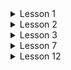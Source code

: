<details>
<summary>Lesson 1</summary>

1. O'zinggizni gmailingiz orqali email jo'nating.
2. mailtrap dan account ochib, ushbu ochgan accountingiz bilan email jo'nating
3. Jo'natadigan emailingiz html email bo'lib emailingizda image/vedio/audio va attachmentlar ham bo'lsin

</details>

<details>
<summary>Lesson 2</summary>

1. **runnable jar** yarating.

</details>


<details>
<summary>Lesson 3</summary>

1. Base64 dan Foydlangan Xolatda Tanasida audio, image va video bo'lgan email jo'nating

_HTML kodlar_

```html

<audio controls="controls" autoplay="autoplay">
    <source src="data:audio/wav;base64, AAAABMYXZmNTguMTIuMTAw. . . "/>
</audio>
```

```html

<video width="320" height="240" controls>
    <source src="data:video/mp4;base64, AAAABMYXZmNTguMTIuMTAw. . ." type="video/mp4">
</video>
```

```html
<img src="data:image/jpeg;base64,iVBORw0KGgoAAAANSUhEUgAAABkAAAAZCAYAAA. . .">
```

</details>


<details>
<summary>Lesson 7</summary>

1. **Seeder.jar** degan application yarating. ushbu dastur orqali siz json, sql, va csv fayllar ko'rinishida ma'lumotlarni yaratib olishingiz mumkin bo'lsin. [bu yerda dasturingiz qandey ishlashi ko'rsatilgan](https://drive.google.com/file/d/1TLzS4FIyc5BuZHoTPKlWnjWgmYaQW2sS/view?usp=sharing)

</details>

<details>
<summary>Lesson 12</summary>

1. O'zingizni comparatoringizni yozing. HTML dagi **table** ko'rinishida bo'lsin ya'ni


```html

<table>
    <tr>
        <th>ID</th>
        <th>name</th>
        <th>gender</th>
        <th>age</th>
    </tr>


    <tr>
        <td>1</td>
        <td>Tarra Prohaska</td>
        <td>MALE</td>
        <td>16</td>
    </tr>
    <tr>
        <td>2</td>
        <td>Allen Dicki</td>
        <td>FEMALE</td>
        <td>29</td>
    </tr>
    <tr>
        <td>3</td>
        <td>Jack Davis DVM</td>
        <td>MALE</td>
        <td>17</td>
    </tr>
</table>
```
**va natija mana bunday ko'rinishda bo'ladi**


<html>
<head>
</head>
<body>
<table>
    <tr>
        <th>ID</th>
        <th>name</th>
        <th>gender</th>
        <th>age</th>
    </tr>
    <tr>
        <td>1</td>
        <td>Tarra Prohaska</td>
        <td>MALE</td>
        <td>16</td>
    </tr>
    <tr>
        <td>2</td>
        <td>Allen Dicki</td>
        <td>FEMALE</td>
        <td>29</td>
    </tr>
    <tr>
        <td>3</td>
        <td>Jack Davis DVM</td>
        <td>MALE</td>
        <td>17</td>
    </tr>
</table>
</body>
</html>

</details>

